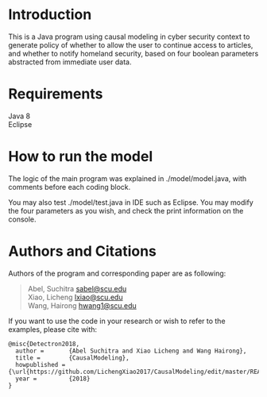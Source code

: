 # Introduction

This is a Java program using causal modeling in cyber security context to generate policy of whether to allow the user to continue access to articles, and whether to notify homeland security, based on four boolean parameters abstracted from immediate user data.

# Requirements

Java 8  
Eclipse

# How to run the model

The logic of the main program was explained in ./model/model.java, with comments before each coding block.  
  
You may also test ./model/test.java in IDE such as Eclipse. You may modify the four parameters as you wish, and check the print information on the console.  

# Authors and Citations
Authors of the program and corresponding paper are as following:  

> Abel, Suchitra  sabel@scu.edu  
> Xiao, Licheng   lxiao@scu.edu  
> Wang, Hairong   hwang1@scu.edu  

If you want to use the code in your research or wish to refer to the examples, please cite with:
```
@misc{Detectron2018,
  author =       {Abel Suchitra and Xiao Licheng and Wang Hairong},
  title =        {CausalModeling},
  howpublished = {\url{https://github.com/LichengXiao2017/CausalModeling/edit/master/README.md}},
  year =         {2018}
}
```

